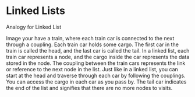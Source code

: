 # Linked Lists

Analogy for Linked List

Image your have a train, where each train car is connected to the next through a coupling. Each train car holds some cargo. The first car in the train is called the head, and the last car is called the tail. In a linked list, each train car represents a node, and the cargo inside the car represents the data stored in the node. The coupling between the train cars represents the link or reference to the next node in the list. Just like in a linked list, you can start at the head and traverse through each car by following the couplings. You can access the cargo in each car as you pass by. The tail car indicates the end of the list and signifies that there are no more nodes to visits.
